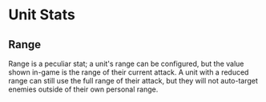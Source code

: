 # Unit Stats

## Range

Range is a peculiar stat; a unit's range can be configured, but the value shown in-game is the range of their current attack. A unit with a reduced range can still use the full range of their attack, but they will not auto-target enemies outside of their own personal range.
